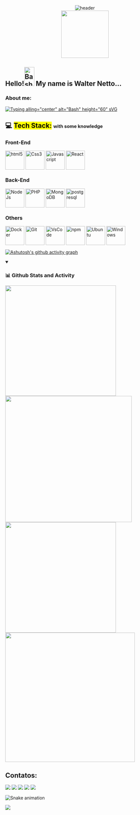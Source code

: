 <!-- Cabeçalho -->
<div align="center">
  <img alt="header" src="https://capsule-render.vercel.app/api?type=waving&color=262B94&width=100%&height=120&section=header"/>
</div>


<div align="center">
  <img height="150" src="https://camo.githubusercontent.com/62da68eb62b1e5f175f7d1f0191dd89a653d7908feb22d37d4a0ab07365d6791/68747470733a2f2f6d656469612e67697068792e636f6d2f6d656469612f4d3967624264396e6244724f5475314d71782f67697068792e676966"  />
</div>


##  Hello!<img alling="center" alt="Bash" height="60" src="https://media.giphy.com/media/hvRJCLFzcasrR4ia7z/giphy.gif" width="32px"> My name is Walter Netto...<!--  and my nickname is Walttinho! -->



### About me:
[![Typing alling="center" alt="Bash" height="60" sVG](https://readme-typing-svg.demolab.com?font=jetbrains&weight=500&size=28&pause=1000&color=1243C4F0&width=750&height=50&lines=%F0%9F%94%AD+I%E2%80%99m+currently+working+on+projects+personal+private;%F0%9F%8C%B1+I%E2%80%99m+currently+learning+software+developer+with+focus+on+backend;%E2%9A%A1+Curious+Facts%3A+i+like+cooking+and+puzzle+solved)](https://git.io/typing-svg)


## 💻 <mark>Tech Stack:</mark> <span style="font-size: 70%;">with some knowledge </span>


### Front-End

<img align="center" alt="html5" height="60" src="https://cdn.jsdelivr.net/gh/devicons/devicon/icons/html5/html5-original.svg" />
<img align="center" alt="Css3" height="60" src="https://cdn.jsdelivr.net/gh/devicons/devicon/icons/css3/css3-original.svg" />
<img align="center" alt="Javascript" height="60" src="https://cdn.jsdelivr.net/gh/devicons/devicon/icons/javascript/javascript-original.svg" />
<img align="center" alt="React" height="60" src="https://cdn.jsdelivr.net/gh/devicons/devicon/icons/react/react-original.svg" />
<!-- <img align="center" alt="Angular" height="60" src="https://cdn.jsdelivr.net/gh/devicons/devicon/icons/angularjs/angularjs-original.svg" />
<img align="center" alt="Bootstrap" height="60" src="https://cdn.jsdelivr.net/gh/devicons/devicon/icons/bootstrap/bootstrap-original.svg" />
<img align="center" alt="TypeScript" height="60" src="https://cdn.jsdelivr.net/gh/devicons/devicon/icons/typescript/typescript-original.svg" /> -->



### Back-End
<img align="center" alt="NodeJs" height="60" src="https://cdn.jsdelivr.net/gh/devicons/devicon/icons/nodejs/nodejs-original.svg" />
<img align="center" alt="PHP" height="60" src="https://cdn.jsdelivr.net/gh/devicons/devicon/icons/php/php-original.svg" />
<img align="center" alt="MongoDB" height="60" src="https://cdn.jsdelivr.net/gh/devicons/devicon/icons/mongodb/mongodb-original.svg" />
<img align="center" alt="postgresql" height="60" src="https://cdn.jsdelivr.net/gh/devicons/devicon/icons/postgresql/postgresql-original.svg" />
<!-- <img align="center" alt="Python" height="60" src="https://cdn.jsdelivr.net/gh/devicons/devicon/icons/python/python-original.svg" /> -->



### Others
<img align="center" alt="Docker" height="60" src="https://cdn.jsdelivr.net/gh/devicons/devicon/icons/docker/docker-original.svg" />
<img align="center" alt="Git" height="60" src="https://cdn.jsdelivr.net/gh/devicons/devicon/icons/git/git-original.svg" />
<img align="center" alt="VsCode" height="60" src="https://cdn.jsdelivr.net/gh/devicons/devicon/icons/vscode/vscode-original.svg" />
<img align="center" alt="npm" height="60" src="https://cdn.jsdelivr.net/gh/devicons/devicon/icons/npm/npm-original-wordmark.svg" />
<!-- <img align="center" alt="Bash" height="60" src="https://cdn.jsdelivr.net/gh/devicons/devicon/icons/bash/bash-original.svg" /> -->
<img align="center" alt="Ubuntu" height="60" src="https://cdn.jsdelivr.net/gh/devicons/devicon/icons/ubuntu/ubuntu-plain.svg" />
<img align="center" alt="Windows" height="60" src="https://cdn.jsdelivr.net/gh/devicons/devicon/icons/windows8/windows8-original.svg" />
<!-- <img align="center" alt="Wordpress" height="60" src="https://cdn.jsdelivr.net/gh/devicons/devicon/icons/wordpress/wordpress-original.svg" />
<img align="center" alt="Woocommerce" height="60" src="https://cdn.jsdelivr.net/gh/devicons/devicon/icons/woocommerce/woocommerce-original.svg" /> -->

[![Ashutosh's github activity graph](https://github-readme-activity-graph.vercel.app/graph?username=walttinho&bg_color=0e0e27&color=f5c402&line=f5c402&point=f5c402&area=true&hide_border=true)](https://github.com/ashutosh00710/github-readme-activity-graph)
<details open >
  <summary><h3><strong>📊 Github Stats and Activity</strong></h3></summary>
  <div align="left">
    <img width="350em" src="https://streak-stats.demolab.com?user=walttinho&theme=prussian" />
    <img width="400em" src="https://github-readme-stats.vercel.app/api?username=walttinho&hide=prs,issues&show_icons=true&theme=prussian"/>
    <img width="350em" src="https://github-readme-stats.vercel.app/api/top-langs/?username=walttinho&show_icons=true&theme=prussian"/>
    <img width="410em" src="https://github-readme-stats.vercel.app/api/wakatime?username=Walttinho&langs_count=8&theme=prussian" />
    
  </div>
</details>

## Contatos:

<div>
<a href="https://www.youtube.com/seu-canal-youtube-aqui" target="_blank"><img loading="lazy" src="https://img.shields.io/badge/YouTube-FF0000?style=for-the-badge&logo=youtube&logoColor=white" target="_blank"></a>
<a href="https://instagram.com/seu-usuário-instagram-aqui" target="_blank"><img loading="lazy" src="https://img.shields.io/badge/-Instagram-%23E4405F?style=for-the-badge&logo=instagram&logoColor=white" target="_blank"></a>
<a href="https://www.twitch.tv/seu-usuário-aqui" target="_blank"><img loading="lazy" src="https://img.shields.io/badge/Twitch-9146FF?style=for-the-badge&logo=twitch&logoColor=white" target="_blank"></a>
<a href = "mailto:contato@seu-usuário-aqui"><img loading="lazy" src="https://img.shields.io/badge/Gmail-D14836?style=for-the-badge&logo=gmail&logoColor=white" target="_blank"></a>
<a href="https://www.linkedin.com/in/seu-usuário-linkedln-aqui" target="_blank"><img loading="lazy" src="https://img.shields.io/badge/-LinkedIn-%230077B5?style=for-the-badge&logo=linkedin&logoColor=white" target="_blank"></a>   
</div>

![Snake animation](https://github.com/seu-usuário-aqui/seu-usuário-aqui/blob/output/github-contribution-grid-snake.svg)

<img src="https://capsule-render.vercel.app/api?type=waving&color=262B94&height=150&section=footer">